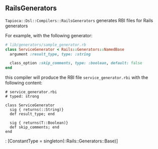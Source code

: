 ## RailsGenerators

`Tapioca::Dsl::Compilers::RailsGenerators` generates RBI files for Rails generators

For example, with the following generator:

~~~rb
# lib/generators/sample_generator.rb
class ServiceGenerator < Rails::Generators::NamedBase
  argument :result_type, type: :string

  class_option :skip_comments, type: :boolean, default: false
end
~~~

this compiler will produce the RBI file `service_generator.rbi` with the following content:

~~~rbi
# service_generator.rbi
# typed: strong

class ServiceGenerator
  sig { returns(::String)}
  def result_type; end

  sig { returns(T::Boolean)}
  def skip_comments; end
end
~~~
: [ConstantType = singleton(::Rails::Generators::Base)]
